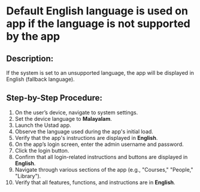 # Default English language is used on app if the language is not supported by the app

## Description:

If the system is set to an unsupported language, the app will be displayed in English (fallback language).

## Step-by-Step Procedure:

1. On the user’s device, navigate to system settings.
2. Set the device language to **Malayalam**.
3. Launch the Ustad app.
4. Observe the language used during the app's initial load.
5. Verify that the app's instructions are displayed in **English**.
6. On the app’s login screen, enter the admin username and password.
7. Click the login button.
8. Confirm that all login-related instructions and buttons are displayed in **English**.
9. Navigate through various sections of the app (e.g., "Courses," "People," "Library").
10. Verify that all features, functions, and instructions are in **English**.
